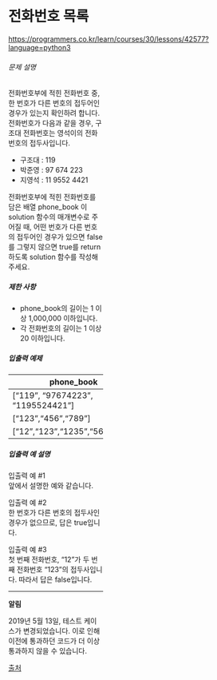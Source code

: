전화번호 목록
==================
https://programmers.co.kr/learn/courses/30/lessons/42577?language=python3
<div class="guide-section" id="tour2" style="width: calc(40% - 12px);">
    <div class="guide-section-description">
      <h6 class="guide-section-title">문제 설명</h6>
      <div class="markdown solarized-dark"><p>전화번호부에 적힌 전화번호 중, 한 번호가 다른 번호의 접두어인 경우가 있는지 확인하려 합니다.<br>
전화번호가 다음과 같을 경우, 구조대 전화번호는 영석이의 전화번호의 접두사입니다.</p>
<ul>
<li>구조대 : 119</li>
<li>박준영 : 97 674 223</li>
<li>지영석 : 11 9552 4421</li>
</ul>
<p>전화번호부에 적힌 전화번호를 담은 배열 phone_book 이 solution 함수의 매개변수로 주어질 때, 어떤 번호가 다른 번호의 접두어인 경우가 있으면 false를 그렇지 않으면 true를 return 하도록 solution 함수를 작성해주세요.</p>
<h5>제한 사항</h5>
<ul>
<li>phone_book의 길이는 1 이상 1,000,000 이하입니다.</li>
<li>각 전화번호의 길이는 1 이상 20 이하입니다.</li>
</ul>
<h5>입출력 예제</h5>
<table class="table">
        <thead><tr>
<th>phone_book</th>
<th>return</th>
</tr>
</thead>
        <tbody><tr>
<td>[<q>119</q>, <q>97674223</q>, <q>1195524421</q>]</td>
<td>false</td>
</tr>
<tr>
<td>[<q>123</q>,<q>456</q>,<q>789</q>]</td>
<td>true</td>
</tr>
<tr>
<td>[<q>12</q>,<q>123</q>,<q>1235</q>,<q>567</q>,<q>88</q>]</td>
<td>false</td>
</tr>
</tbody>
      </table>
<h5>입출력 예 설명</h5>
<p>입출력 예 #1<br>
앞에서 설명한 예와 같습니다.</p>
<p>입출력 예 #2<br>
한 번호가 다른 번호의 접두사인 경우가 없으므로, 답은 true입니다.</p>
<p>입출력 예 #3<br>
첫 번째 전화번호, “12”가 두 번째 전화번호 “123”의 접두사입니다. 따라서 답은 false입니다.</p>
<hr>
<p><strong>알림</strong></p>
<p>2019년 5월 13일, 테스트 케이스가 변경되었습니다.  이로 인해 이전에 통과하던 코드가 더 이상 통과하지 않을 수 있습니다.</p>
<p><a href="https://ncpc.idi.ntnu.no/ncpc2007/ncpc2007problems.pdf" target="_blank" rel="noopener">출처</a></p>
</div>
    </div>
  </div>
